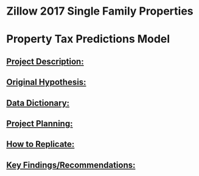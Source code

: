 # Zillow 2017 Single Family Properties 
# Property Tax Predictions Model

## <u> Project Description: </u>

## <u> Original Hypothesis: </u>

## <u> Data Dictionary: </u>

## <u> Project Planning: </u>

## <u> How to Replicate: </u>

## <u> Key Findings/Recommendations: </u>
